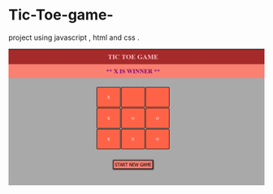 # Tic-Toe-game-
project using javascript , html and css .


![name-of-you-image](https://raw.githubusercontent.com/Rahul-icoder/Tic-Toe-game-/main/Screenshot%20(12).png)
